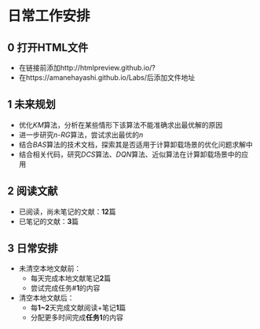 # 日常工作安排

## 0 打开HTML文件
- 在链接前添加http://htmlpreview.github.io/?
- 在https://amanehayashi.github.io/Labs/后添加文件地址

## 1 未来规划
- 优化*KM*算法，分析在某些情形下该算法不能准确求出最优解的原因
- 进一步研究*n-RG*算法，尝试求出最优的*n*
- 结合*BAS*算法的技术文档，探索其是否适用于计算卸载场景的优化问题求解中
- 结合相关代码，研究*DCS*算法、*DQN*算法、近似算法在计算卸载场景中的应用

## 2 阅读文献
- 已阅读，尚未笔记的文献：**12**篇
- 已笔记的文献：**3**篇

## 3 日常安排
- 未清空本地文献前：
  - 每天完成本地文献笔记**2**篇
  - 尝试完成任务#**1**的内容
- 清空本地文献后：
  - 每**1~2**天完成文献阅读+笔记**1**篇
  - 分配更多时间完成**任务1**的内容

